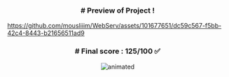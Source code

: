 <h3 align="center"># Preview of Project !</h1>

https://github.com/mousliiim/WebServ/assets/101677651/dc59c567-f5bb-42c4-8443-b21656511ad9

<h3 align="center"># Final score : 125/100 ✅</h1>
<p align="center">
  <img src="https://github.com/mousliiim/WebServ/assets/101677651/ee9d5df0-06e3-42ce-a98d-c5769c3c74ea" alt="animated" />
</p>
